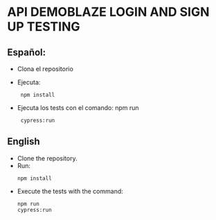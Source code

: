 # API DEMOBLAZE LOGIN AND SIGN UP TESTING

## Español:

- Clona el repositorio

- Ejecuta: <pre><code> npm install </code></pre>
- Ejecuta los tests con el comando: npm run <pre><code> cypress:run </code></pre>

## English

- Clone the repository.
- Run: <pre><code>npm install</code></pre>
- Execute the tests with the command: <pre><code>npm run cypress:run</code></pre>
